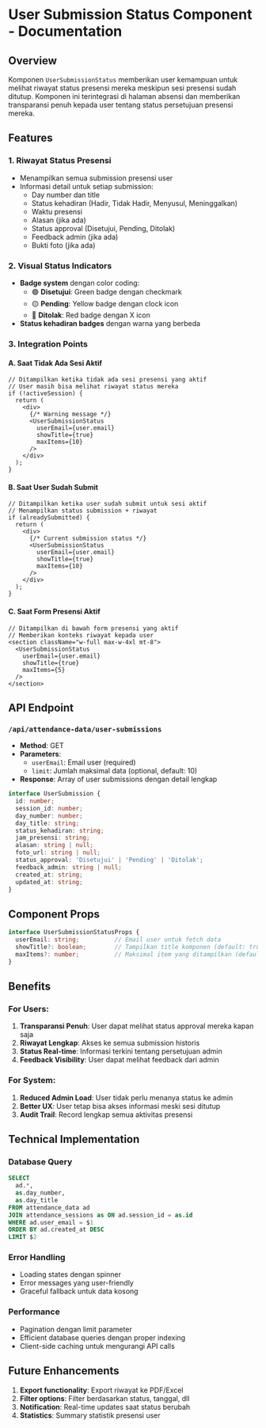# User Submission Status Component - Documentation

## Overview
Komponen `UserSubmissionStatus` memberikan user kemampuan untuk melihat riwayat status presensi mereka meskipun sesi presensi sudah ditutup. Komponen ini terintegrasi di halaman absensi dan memberikan transparansi penuh kepada user tentang status persetujuan presensi mereka.

## Features

### 1. **Riwayat Status Presensi**
- Menampilkan semua submission presensi user
- Informasi detail untuk setiap submission:
  - Day number dan title
  - Status kehadiran (Hadir, Tidak Hadir, Menyusul, Meninggalkan)
  - Waktu presensi
  - Alasan (jika ada)
  - Status approval (Disetujui, Pending, Ditolak)
  - Feedback admin (jika ada)
  - Bukti foto (jika ada)

### 2. **Visual Status Indicators**
- **Badge system** dengan color coding:
  - 🟢 **Disetujui**: Green badge dengan checkmark
  - 🟡 **Pending**: Yellow badge dengan clock icon
  - 🔴 **Ditolak**: Red badge dengan X icon
- **Status kehadiran badges** dengan warna yang berbeda

### 3. **Integration Points**

#### A. Saat Tidak Ada Sesi Aktif
```tsx
// Ditampilkan ketika tidak ada sesi presensi yang aktif
// User masih bisa melihat riwayat status mereka
if (!activeSession) {
  return (
    <div>
      {/* Warning message */}
      <UserSubmissionStatus 
        userEmail={user.email} 
        showTitle={true}
        maxItems={10}
      />
    </div>
  );
}
```

#### B. Saat User Sudah Submit
```tsx
// Ditampilkan ketika user sudah submit untuk sesi aktif
// Menampilkan status submission + riwayat
if (alreadySubmitted) {
  return (
    <div>
      {/* Current submission status */}
      <UserSubmissionStatus 
        userEmail={user.email} 
        showTitle={true}
        maxItems={10}
      />
    </div>
  );
}
```

#### C. Saat Form Presensi Aktif
```tsx
// Ditampilkan di bawah form presensi yang aktif
// Memberikan konteks riwayat kepada user
<section className="w-full max-w-4xl mt-8">
  <UserSubmissionStatus 
    userEmail={user.email} 
    showTitle={true}
    maxItems={5}
  />
</section>
```

## API Endpoint

### `/api/attendance-data/user-submissions`
- **Method**: GET
- **Parameters**:
  - `userEmail`: Email user (required)
  - `limit`: Jumlah maksimal data (optional, default: 10)
- **Response**: Array of user submissions dengan detail lengkap

```typescript
interface UserSubmission {
  id: number;
  session_id: number;
  day_number: number;
  day_title: string;
  status_kehadiran: string;
  jam_presensi: string;
  alasan: string | null;
  foto_url: string | null;
  status_approval: 'Disetujui' | 'Pending' | 'Ditolak';
  feedback_admin: string | null;
  created_at: string;
  updated_at: string;
}
```

## Component Props

```typescript
interface UserSubmissionStatusProps {
  userEmail: string;          // Email user untuk fetch data
  showTitle?: boolean;        // Tampilkan title komponen (default: true)
  maxItems?: number;          // Maksimal item yang ditampilkan (default: 5)
}
```

## Benefits

### For Users:
1. **Transparansi Penuh**: User dapat melihat status approval mereka kapan saja
2. **Riwayat Lengkap**: Akses ke semua submission historis
3. **Status Real-time**: Informasi terkini tentang persetujuan admin
4. **Feedback Visibility**: User dapat melihat feedback dari admin

### For System:
1. **Reduced Admin Load**: User tidak perlu menanya status ke admin
2. **Better UX**: User tetap bisa akses informasi meski sesi ditutup
3. **Audit Trail**: Record lengkap semua aktivitas presensi

## Technical Implementation

### Database Query
```sql
SELECT 
  ad.*,
  as.day_number,
  as.day_title
FROM attendance_data ad
JOIN attendance_sessions as ON ad.session_id = as.id
WHERE ad.user_email = $1
ORDER BY ad.created_at DESC
LIMIT $2
```

### Error Handling
- Loading states dengan spinner
- Error messages yang user-friendly
- Graceful fallback untuk data kosong

### Performance
- Pagination dengan limit parameter
- Efficient database queries dengan proper indexing
- Client-side caching untuk mengurangi API calls

## Future Enhancements
1. **Export functionality**: Export riwayat ke PDF/Excel
2. **Filter options**: Filter berdasarkan status, tanggal, dll
3. **Notification**: Real-time updates saat status berubah
4. **Statistics**: Summary statistik presensi user

